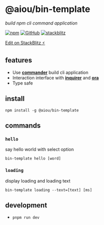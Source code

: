 # @aiou/bin-template
*build npm cli command application*

[![npm](https://img.shields.io/npm/v/@aiou/bin-template)](https://github.com/spring-catponents/bin-template) [![GitHub](https://img.shields.io/npm/l/@aiou/bin-template)](https://github.com/spring-catponents/bin-template) [![stackblitz](https://img.shields.io/badge/%E2%9A%A1%EF%B8%8Fstackblitz-online-blue)](https://stackblitz.com/github/spring-catponents/bin-template)

[Edit on StackBlitz ⚡️](https://stackblitz.com/github/spring-catponents/bin-template)

## features

- Use [**commander**](https://github.com/tj/commander.js/) build cli application
- Interaction interface with [**inquirer**](https://github.com/SBoudrias/Inquirer.js/) and [**ora**](https://github.com/sindresorhus/ora)
- Type safe

## install 

```console
npm install -g @aiou/bin-template
```

## commands

### `hello`

say hello world with select option

`bin-template hello [word]`

### `loading`

display loading and loading text

`bin-template loading --text=[text] [ms]`

## development

- `pnpm run dev`

